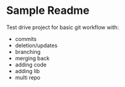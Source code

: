 Sample Readme
=============
Test drive project for basic git workflow with:
- commits
- deletion/updates
- branching
- merging back
- adding code
- adding lib
- multi repo
